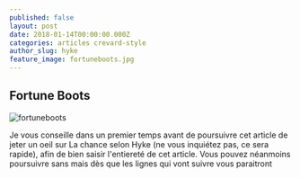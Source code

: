 ```yaml
---
published: false
layout: post
date: 2018-01-14T00:00:00.000Z
categories: articles crevard-style
author_slug: hyke
feature_image: fortuneboots.jpg
---
```

## Fortune Boots

![fortuneboots]({{site.url}}/{{site.baseurl}}img/fortuneboots.jpg)

Je vous conseille dans un premier temps avant de poursuivre cet article de jeter un oeil sur La chance selon Hyke (ne vous inquiétez pas, ce sera rapide), afin de bien saisir l'entiereté de cet article. Vous pouvez néanmoins poursuivre sans mais dès que les lignes qui vont suivre vous paraitront 